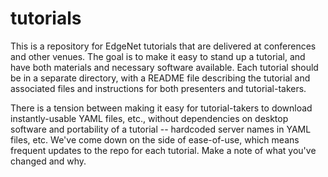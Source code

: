 # tutorials
This is a repository for EdgeNet tutorials that are delivered at conferences and other venues.  The goal is to make it easy to stand up a tutorial, and have both materials and necessary software available.  Each tutorial should be in a separate directory, with a README file describing the tutorial and associated files and instructions for both presenters and tutorial-takers.

There is a tension between making it easy for tutorial-takers to download instantly-usable YAML files, etc., without dependencies on desktop software and portability of a tutorial -- hardcoded server names in YAML files, etc.  We've come down on the side of ease-of-use, which means frequent updates to the repo for each tutorial.  Make a note of what you've changed and why.
